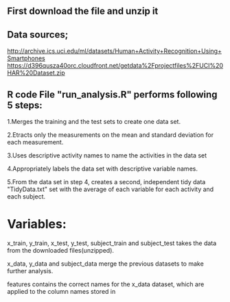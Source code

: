 ## First download the file and unzip it  

## Data sources;
http://archive.ics.uci.edu/ml/datasets/Human+Activity+Recognition+Using+Smartphones 
https://d396qusza40orc.cloudfront.net/getdata%2Fprojectfiles%2FUCI%20HAR%20Dataset.zip
 ## R code File  "run_analysis.R" performs following 5 steps:
1.Merges the training and the test sets to create one data set.

2.Etracts only the measurements on the mean and standard deviation for each measurement.

3.Uses descriptive activity names to name the activities in the data set

4.Appropriately labels the data set with descriptive variable names.

5.From the data set in step 4, creates a second, independent tidy data "TidyData.txt" set with the average of each variable for each activity and each subject.

# Variables:

x_train, y_train, x_test, y_test, subject_train and subject_test takes the data from the downloaded files(unzipped).

x_data, y_data and subject_data merge the previous datasets to make further analysis.

features contains the correct names for the x_data dataset, which are applied to the column names stored in
